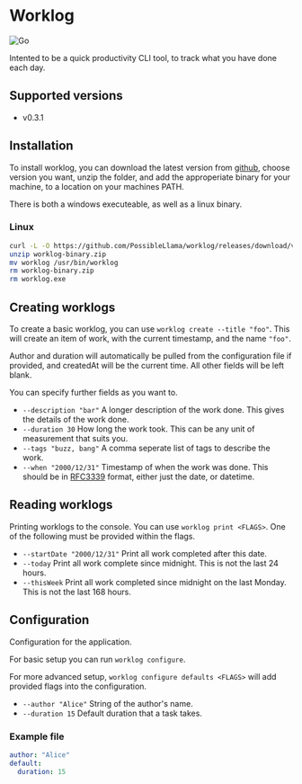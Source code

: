 # Worklog

![Go](https://github.com/PossibleLlama/worklog/workflows/Go/badge.svg)

Intented to be a quick productivity CLI tool, to track what you
have done each day.

## Supported versions

- v0.3.1

## Installation

To install worklog, you can download the latest version from
[github][GithubReleases], choose version you want, unzip the
folder, and add the approperiate binary for your machine, to
a location on your machines PATH.

There is both a windows executeable, as well as a linux binary.

### Linux

```bash
curl -L -O https://github.com/PossibleLlama/worklog/releases/download/v0.3.0/worklog-binary.zip
unzip worklog-binary.zip
mv worklog /usr/bin/worklog
rm worklog-binary.zip
rm worklog.exe
```

[GithubReleases]: https://github.com/PossibleLlama/worklog/releases

## Creating worklogs

To create a basic worklog, you can use `worklog create --title "foo"`.
This will create an item of work, with the current timestamp, and the
name `"foo"`.

Author and duration will automatically be pulled from the
configuration file if provided, and createdAt will be the current
time.
All other fields will be left blank.

You can specify further fields as you want to.

- `--description "bar"` A longer description of the work done. This
  gives the details of the work done.
- `--duration 30` How long the work took. This can be any unit of
  measurement that suits you.
- `--tags "buzz, bang"` A comma seperate list of tags to describe
  the work.
- `--when "2000/12/31"` Timestamp of when the work was done. This
  should be in [RFC3339] format, either just the date, or datetime.

[RFC3339]: https://tools.ietf.org/html/rfc3339

## Reading worklogs

Printing worklogs to the console. You can use `worklog print <FLAGS>`.
One of the following must be provided within the flags.

- `--startDate "2000/12/31"` Print all work completed after this
  date.
- `--today` Print all work complete since midnight. This is not the
  last 24 hours.
- `--thisWeek` Print all work completed since midnight on the last
  Monday. This is not the last 168 hours.

## Configuration

Configuration for the application.

For basic setup you can run `worklog configure`.

For more advanced setup, `worklog configure defaults <FLAGS>`
will add provided flags into the configuration.

- `--author "Alice"` String of the author's name.
- `--duration 15` Default duration that a task takes.

### Example file

``` yml
author: "Alice"
default:
  duration: 15
```
